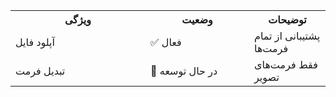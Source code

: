 <table>
  <tr>
    <th width="200">ویژگی</th>
    <th width="150">وضعیت</th>
    <th>توضیحات</th>
  </tr>
  <tr>
    <td>آپلود فایل</td>
    <td>✅ فعال</td>
    <td>پشتیبانی از تمام فرمت‌ها</td>
  </tr>
  <tr>
    <td>تبدیل فرمت</td>
    <td>🔄 در حال توسعه</td>
    <td>فقط فرمت‌های تصویر</td>
  </tr>
</table>
